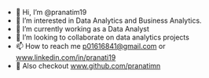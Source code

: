 - 👋 Hi, I’m @pranatim19
- 👀 I’m interested in Data Analytics and Business Analytics.
- 🌱 I’m currently working as a Data Analyst
- 💞️ I’m looking to collaborate on data analytics projects
- 📫 How to reach me p01616841@gmail.com or www.linkedin.com/in/pranati19
- 👵 Also checkout www.github.com/pranatimn
<!---
pranatim19/pranatim19 is a ✨ special ✨ repository because its `README.md` (this file) appears on your GitHub profile.
You can click the Preview link to take a look at your changes.
--->
